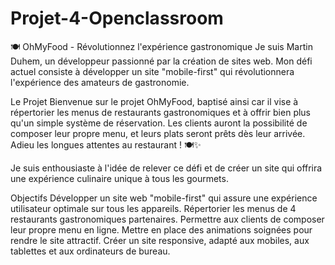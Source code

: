 # Projet-4-Openclassroom
 🍽️ OhMyFood - Révolutionnez l'expérience gastronomique
Je suis Martin Duhem, un développeur passionné par la création de sites web. Mon défi actuel consiste à développer un site "mobile-first" qui révolutionnera l'expérience des amateurs de gastronomie.

Le Projet
Bienvenue sur le projet OhMyFood, baptisé ainsi car il vise à répertorier les menus de restaurants gastronomiques et à offrir bien plus qu'un simple système de réservation. Les clients auront la possibilité de composer leur propre menu, et leurs plats seront prêts dès leur arrivée. Adieu les longues attentes au restaurant ! 🍽️✨

Je suis enthousiaste à l'idée de relever ce défi et de créer un site qui offrira une expérience culinaire unique à tous les gourmets.

Objectifs
Développer un site web "mobile-first" qui assure une expérience utilisateur optimale sur tous les appareils.
Répertorier les menus de 4 restaurants gastronomiques partenaires.
Permettre aux clients de composer leur propre menu en ligne.
Mettre en place des animations soignées pour rendre le site attractif.
Créer un site responsive, adapté aux mobiles, aux tablettes et aux ordinateurs de bureau.
